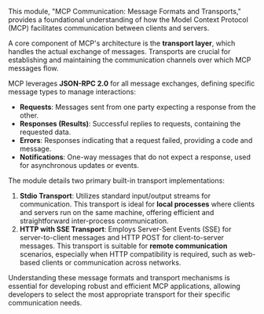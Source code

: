 This module, "MCP Communication: Message Formats and Transports," provides a foundational understanding of how the Model Context Protocol (MCP) facilitates communication between clients and servers.

A core component of MCP's architecture is the **transport layer**, which handles the actual exchange of messages. Transports are crucial for establishing and maintaining the communication channels over which MCP messages flow.

MCP leverages **JSON-RPC 2.0** for all message exchanges, defining specific message types to manage interactions:
*   **Requests**: Messages sent from one party expecting a response from the other.
*   **Responses (Results)**: Successful replies to requests, containing the requested data.
*   **Errors**: Responses indicating that a request failed, providing a code and message.
*   **Notifications**: One-way messages that do not expect a response, used for asynchronous updates or events.

The module details two primary built-in transport implementations:
1.  **Stdio Transport**: Utilizes standard input/output streams for communication. This transport is ideal for **local processes** where clients and servers run on the same machine, offering efficient and straightforward inter-process communication.
2.  **HTTP with SSE Transport**: Employs Server-Sent Events (SSE) for server-to-client messages and HTTP POST for client-to-server messages. This transport is suitable for **remote communication** scenarios, especially when HTTP compatibility is required, such as web-based clients or communication across networks.

Understanding these message formats and transport mechanisms is essential for developing robust and efficient MCP applications, allowing developers to select the most appropriate transport for their specific communication needs.